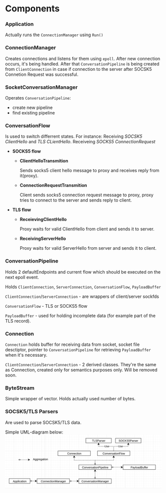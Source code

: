 # Components

### Application
Actually runs the `ConnectionManager` using `Run()`

### ConnectionManager
Creates connections and listens for them using `epoll`.
After new connection occurs, it's being handled.
After that `ConversationPipeline` is being created from `ClientConnection`
in case if connection to the server after SOCSK5 Connetion Request was successful.

### SocketConversationManager
Operates `ConversationPipeline`:
- create new pipeline
- find existing pipeline

### ConversationFlow
Is used to switch differrent states. For instance: Receiving _SOCSK5 ClientHello_ and _TLS CLientHello_. Receiveing _SOCKS5 ConnectionRequest_
- __SOCKS5 flow__
    - __ClientHelloTransmition__

      Sends socks5 client hello message to proxy and receives reply from it(proxy).
    - __ConnectionRequestTransmition__

      Client sends socks5 connection request message to proxy, proxy tries to connect to the server and sends reply to client.
- __TLS flow__
    - __ReceievingClientHello__

      Proxy waits for valid ClientHello from client and sends it to server.
    - __ReceivingServerHello__

      Proxy waits for valid ServerHello from server and sends it to client.
### ConversationPipeline
Holds 2 defaultEndpoints and current flow which should be executed on the next epoll event.

Holds `ClientConnection`, `ServerConnection`, `ConversationFlow`, `PayloadBuffer`


`ClientConnection`/`ServerConnection` - are wrappers of client/server sockfds

`ConversationFlow` - TLS or SOCKS5 flow

`PayloadBuffer` - used for holding incomplete data (for example part of the TLS record).


### Connection
`Connection` holds buffer for receiving data from socket, socket file desctiptor,
pointer to `ConversationPipeline` for retrieving `PayloadBuffer` when it's necessary.

`ClientConnection`/`ServerConnection` -  2 derived classes. They're the same as Connection, created only for semantics purposes only. Will be removed soon.

### ByteStream
Simple wrapper of vector. Holds actually used number of bytes.

### SOCSK5/TLS Parsers
Are used to parse SOCSK5/TLS data.

Simple UML-diagram below:
![](readme-img/simple-UML.png)
